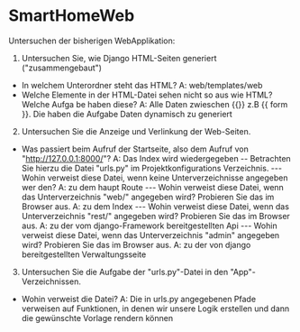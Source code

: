 # SmartHomeWeb

Untersuchen der bisherigen WebApplikation:
1. Untersuchen Sie, wie Django HTML-Seiten generiert ("zusammengebaut")
- In welchem Unterordner steht das HTML?
A: web/templates/web
- Welche Elemente in der HTML-Datei sehen nicht so aus wie HTML? Welche Aufga be haben diese?
A: Alle Daten zwieschen {{}} z.B {{ form }}. Die haben die Aufgabe Daten dynamisch zu generiert 
2. Untersuchen Sie die Anzeige und Verlinkung der Web-Seiten.
- Was passiert beim Aufruf der Startseite, also dem Aufruf
von "http://127.0.0.1:8000/"?
A: Das Index wird wiedergegeben
-- Betrachten Sie hierzu die Datei "urls.py" im Projektkonfigurations Verzeichnis.
--- Wohin verweist diese Datei, wenn keine Unterverzeichnisse angegeben wer den?
A: zu dem haupt Route
--- Wohin verweist diese Datei, wenn das Unterverzeichnis "web/" angegeben 
wird? Probieren Sie das im Browser aus.
A: zu dem Index
--- Wohin verweist diese Datei, wenn das Unterverzeichnis "rest/" angegeben 
wird? Probieren Sie das im Browser aus.
A: zu der vom django-Framework bereitgestellten Api
--- Wohin verweist diese Datei, wenn das Unterverzeichnis "admin" angegeben 
wird? Probieren Sie das im Browser aus.
A: zu der von django bereitgestellten Verwaltungsseite
3. Untersuchen Sie die Aufgabe der "urls.py"-Datei in den "App"-
Verzeichnissen.
- Wohin verweist die Datei?
A: Die in urls.py angegebenen Pfade verweisen auf Funktionen, in denen wir unsere Logik erstellen und dann die gewünschte Vorlage rendern können
